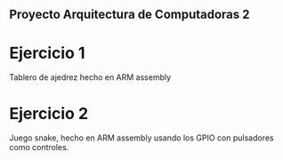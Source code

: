 ## Proyecto Arquitectura de Computadoras 2
# Ejercicio 1
Tablero de ajedrez hecho en ARM assembly
# Ejercicio 2
Juego snake, hecho en ARM assembly usando los GPIO con pulsadores como controles.
